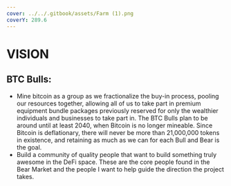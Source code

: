 ```yaml
---
cover: ../../.gitbook/assets/Farm (1).png
coverY: 289.6
---
```


# VISION

## BTC Bulls:&#x20;

* Mine bitcoin as a group as we fractionalize the buy-in process, pooling our resources together, allowing all of us to take part in premium equipment bundle packages previously reserved for only the wealthier individuals and businesses to take part in. The BTC Bulls plan to be around until at least 2040, when Bitcoin is no longer mineable. Since Bitcoin is deflationary, there will never be more than 21,000,000 tokens in existence, and retaining as much as we can for each Bull and Bear is the goal.&#x20;
* Build a community of quality people that want to build something truly awesome in the DeFi space. These are the core people found in the Bear Market and the people I want to help guide the direction the project takes.&#x20;



&#x20;
